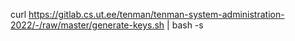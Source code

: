 curl https://gitlab.cs.ut.ee/tenman/tenman-system-administration-2022/-/raw/master/generate-keys.sh | bash -s
